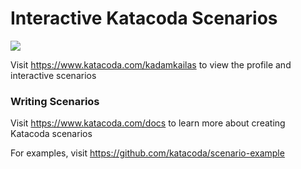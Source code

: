 # Interactive Katacoda Scenarios

[![](http://shields.katacoda.com/katacoda/kadamkailas/count.svg)](https://www.katacoda.com/kadamkailas "Get your profile on Katacoda.com")

Visit https://www.katacoda.com/kadamkailas to view the profile and interactive scenarios

### Writing Scenarios
Visit https://www.katacoda.com/docs to learn more about creating Katacoda scenarios

For examples, visit https://github.com/katacoda/scenario-example
